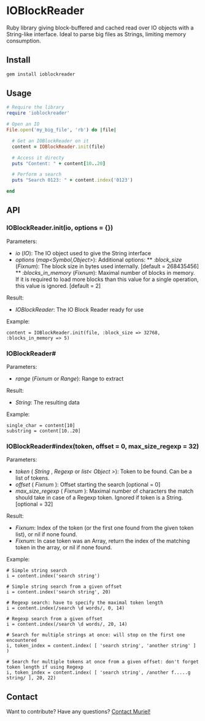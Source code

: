 IOBlockReader
=============

Ruby library giving block-buffered and cached read over IO objects with a String-like interface. Ideal to parse big files as Strings, limiting memory consumption.

## Install

``` bash
gem install ioblockreader
```

## Usage

``` ruby
# Require the library
require 'ioblockreader'

# Open an IO
File.open('my_big_file', 'rb') do |file|

  # Get an IOBlockReader on it
  content = IOBlockReader.init(file)

  # Access it directy
  puts "Content: " + content[10..20]

  # Perform a search
  puts "Search 0123: " + content.index('0123')

end
```

## API

### IOBlockReader.init(io, options = {})

Parameters:
* *io* (_IO_): The IO object used to give the String interface
* *options* (<em>map<Symbol,Object></em>): Additional options:
** *:block_size* (_Fixnum_): The block size in bytes used internally. [default = 268435456]
** *:blocks_in_memory* (_Fixnum_): Maximal number of blocks in memory. If it is required to load more blocks than this value for a single operation, this value is ignored. [default = 2]

Result:
* _IOBlockReader_: The IO Block Reader ready for use

Example:
```
content = IOBlockReader.init(file, :block_size => 32768, :blocks_in_memory => 5)
```

### IOBlockReader#[](range)

Parameters:
* *range* (_Fixnum_ or _Range_): Range to extract

Result:
* _String_: The resulting data

Example:
```
single_char = content[10]
substring = content[10..20]
```

### IOBlockReader#index(token, offset = 0, max_size_regexp = 32)

Parameters:
* *token* ( _String_ , _Regexp_ or <em>list< Object ></em>): Token to be found. Can be a list of tokens.
* *offset* ( _Fixnum_ ): Offset starting the search [optional = 0]
* *max_size_regexp* ( _Fixnum_ ): Maximal number of characters the match should take in case of a Regexp token. Ignored if token is a String. [optional = 32]

Result:
* _Fixnum_: Index of the token (or the first one found from the given token list), or nil if none found.
* _Fixnum_: In case token was an Array, return the index of the matching token in the array, or nil if none found.

Example:
```
# Simple string search
i = content.index('search string')

# Simple string search from a given offset
i = content.index('search string', 20)

# Regexp search: have to specify the maximal token length
i = content.index(/search \d words/, 0, 14)

# Regexp search from a given offset
i = content.index(/search \d words/, 20, 14)

# Search for multiple strings at once: will stop on the first one encountered
i, token_index = content.index( [ 'search string', 'another string' ] )

# Search for multiple tokens at once from a given offset: don't forget token length if using Regexp
i, token_index = content.index( [ 'search string', /another f.....g string/ ], 20, 22)
```

## Contact

Want to contribute? Have any questions? [Contact Muriel!](muriel@x-aeon.com)
